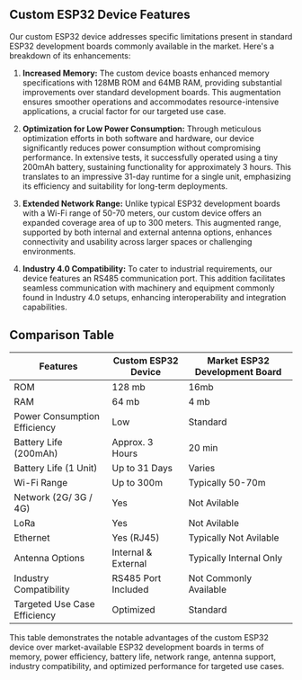## Custom ESP32 Device Features

Our custom ESP32 device addresses specific limitations present in standard ESP32 development boards commonly available in the market. Here's a breakdown of its enhancements:

1. **Increased Memory:** The custom device boasts enhanced memory specifications with 128MB ROM and 64MB RAM, providing substantial improvements over standard development boards. This augmentation ensures smoother operations and accommodates resource-intensive applications, a crucial factor for our targeted use case.

2. **Optimization for Low Power Consumption:** Through meticulous optimization efforts in both software and hardware, our device significantly reduces power consumption without compromising performance. In extensive tests, it successfully operated using a tiny 200mAh battery, sustaining functionality for approximately 3 hours. This translates to an impressive 31-day runtime for a single unit, emphasizing its efficiency and suitability for long-term deployments.

3. **Extended Network Range:** Unlike typical ESP32 development boards with a Wi-Fi range of 50-70 meters, our custom device offers an expanded coverage area of up to 300 meters. This augmented range, supported by both internal and external antenna options, enhances connectivity and usability across larger spaces or challenging environments.

4. **Industry 4.0 Compatibility:** To cater to industrial requirements, our device features an RS485 communication port. This addition facilitates seamless communication with machinery and equipment commonly found in Industry 4.0 setups, enhancing interoperability and integration capabilities.

## Comparison Table

| Features                      | Custom ESP32 Device | Market ESP32 Development Board |
|-------------------------------|---------------------|--------------------------------|
| ROM                           | 128 mb               | 16mb                          |
| RAM                           | 64 mb                | 4 mb                          |
| Power Consumption Efficiency  | Low                 | Standard                       |
| Battery Life (200mAh)         | Approx. 3 Hours     | 20 min                         |
| Battery Life (1 Unit)         | Up to 31 Days       | Varies                         |
| Wi-Fi Range                   | Up to 300m          | Typically 50-70m               |
| Network (2G/ 3G / 4G)         | Yes                 | Not Avilable                   |
| LoRa                          | Yes                 | Not Avilable                   |
| Ethernet                      | Yes (RJ45)          | Typically Not Avilable         |
| Antenna Options               | Internal & External | Typically Internal Only        |
| Industry Compatibility        | RS485 Port Included | Not Commonly Available         |
| Targeted Use Case Efficiency  | Optimized           | Standard                       |

This table demonstrates the notable advantages of the custom ESP32 device over market-available ESP32 development boards in terms of memory, power efficiency, battery life, network range, antenna support, industry compatibility, and optimized performance for targeted use cases.
